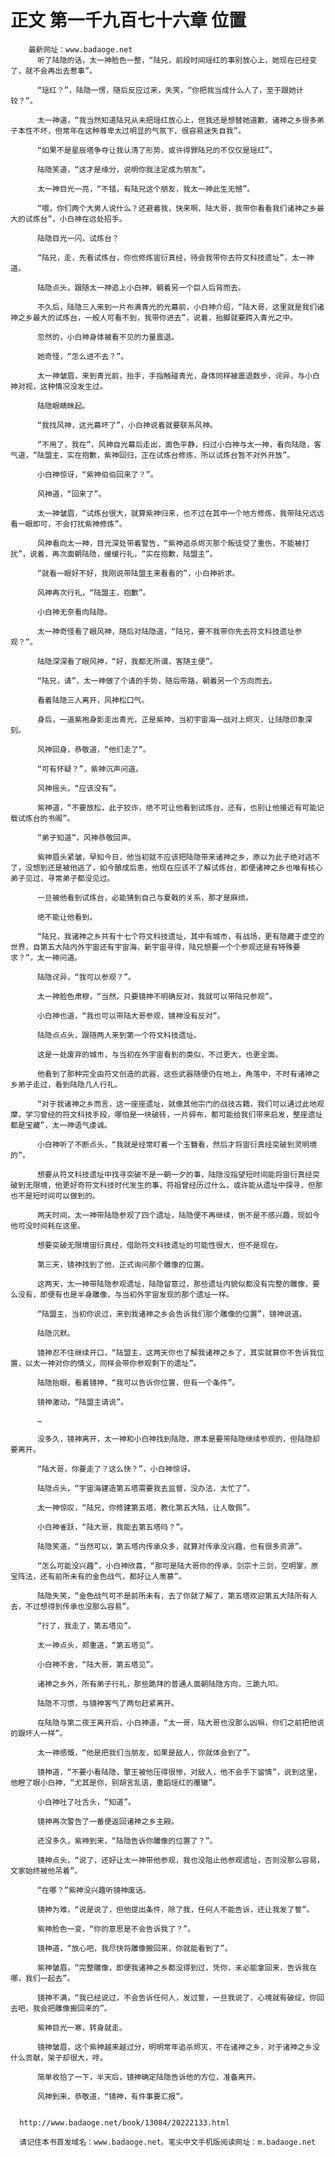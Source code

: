 # 正文 第一千九百七十六章 位置
        最新网址：www.badaoge.net
          听了陆隐的话，太一神脸色一整，“陆兄，前段时间瑶红的事别放心上，她现在已经变了，就不会再出去惹事”。
      
          “瑶红？”，陆隐一愣，随后反应过来，失笑，“你把我当成什么人了，至于跟她计较？”。
      
          太一神道，“我当然知道陆兄从未把瑶红放心上，但我还是想替她道歉，诸神之乡很多弟子本性不坏，但常年在这种尊卑太过明显的气氛下，很容易迷失自我”。
      
          “如果不是星辰塔争夺让我认清了形势，或许得罪陆兄的不仅仅是瑶红”。
      
          陆隐笑道，“这才是缘分，说明你我注定成为朋友”。
      
          太一神目光一亮，“不错，有陆兄这个朋友，我太一神此生无憾”。
      
          “喂，你们两个大男人说什么？还避着我，快来啊，陆大哥，我带你看看我们诸神之乡最大的试炼台”，小白神在远处招手。
      
          陆隐目光一闪，试炼台？
      
          “陆兄，走，先看试炼台，你也修炼宙衍真经，待会我带你去符文科技遗址”，太一神道。
      
          陆隐点头，跟随太一神追上小白神，朝着另一个巨人后背而去。
      
          不久后，陆隐三人来到一片布满青光的光幕前，小白神介绍，“陆大哥，这里就是我们诸神之乡最大的试炼台，一般人可看不到，我带你进去”，说着，抬脚就要跨入青光之中。
      
          忽然的，小白神身体被看不见的力量震退。
      
          她奇怪，“怎么进不去？”。
      
          太一神皱眉，来到青光前，抬手，手指触碰青光，身体同样被震退数步，诧异，与小白神对视，这种情况没发生过。
      
          陆隐眼睛眯起。
      
          “我找风神，这光幕坏了”，小白神说着就要联系风神。
      
          “不用了，我在”，风神自光幕后走出，面色平静，扫过小白神与太一神，看向陆隐，客气道，“陆盟主，实在抱歉，紫神回归，正在试炼台修炼，所以试炼台暂不对外开放”。
      
          小白神惊讶，“紫神伯伯回来了？”。
      
          风神道，“回来了”。
      
          太一神皱眉，“试炼台很大，就算紫神归来，也不过在其中一个地方修炼，我带陆兄远远看一眼即可，不会打扰紫神修炼”。
      
          风神看向太一神，目光深处带着警告，“紫神追杀烬灭那个叛徒受了重伤，不能被打扰”，说着，再次面朝陆隐，缓缓行礼，“实在抱歉，陆盟主”。
      
          “就看一眼好不好，我刚说带陆盟主来看看的”，小白神祈求。
      
          风神再次行礼，“陆盟主，抱歉”。
      
          小白神无奈看向陆隐。
      
          太一神奇怪看了眼风神，随后对陆隐道，“陆兄，要不我带你先去符文科技遗址参观？”。
      
          陆隐深深看了眼风神，“好，我都无所谓，客随主便”。
      
          “陆兄，请”，太一神做了个请的手势，随后带路，朝着另一个方向而去。
      
          看着陆隐三人离开，风神松口气。
      
          身后，一道紫袍身影走出青光，正是紫神，当初宇宙海一战对上烬灭，让陆隐印象深刻。
      
          风神回身，恭敬道，“他们走了”。
      
          “可有怀疑？”，紫神沉声问道。
      
          风神摇头，“应该没有”。
      
          紫神道，“不要放松，此子狡诈，绝不可让他看到试炼台，还有，也别让他接近有可能记载试炼台的书阁”。
      
          “弟子知道”，风神恭敬回声。
      
          紫神眉头紧皱，早知今日，他当初就不应该把陆隐带来诸神之乡，原以为此子绝对逃不了，没想到还是被他逃了，如今酿成后患，他现在应该不了解试炼台，即便诸神之乡也唯有核心弟子见过，寻常弟子都没见过。
      
          一旦被他看到试炼台，必能猜到自己与夏戟的关系，那才是麻烦。
      
          绝不能让他看到。
      
          “陆兄，我诸神之乡共有十七个符文科技遗址，其中有城市，有战场，更有隐藏于虚空的世界，自第五大陆内外宇宙还有宇宙海，新宇宙寻得，陆兄想要一个个参观还是有特殊要求？”，太一神问道。
      
          陆隐诧异，“我可以参观？”。
      
          太一神脸色肃穆，“当然，只要镜神不明确反对，我就可以带陆兄参观”。
      
          小白神也道，“我也可以带陆大哥参观，镜神没有反对”。
      
          陆隐点点头，跟随两人来到第一个符文科技遗址。
      
          这是一处废弃的城市，与当初在外宇宙看到的类似，不过更大，也更全面。
      
          他看到了那种完全由符文创造的武器，这些武器随便仍在地上，角落中，不时有诸神之乡弟子走过，看到陆隐几人行礼。
      
          “对于我诸神之乡而言，这一座座遗址，就像其他宗门的战技古籍，我们可以通过此地观摩，学习曾经的符文科技手段，哪怕是一块破砖，一片碎布，都可能给我们带来启发，整座遗址都是宝藏”，太一神语气虔诚。
      
          小白神听了不断点头，“我就是经常盯着一个玉簪看，然后才将宙衍真经突破到灵明境的”。
      
          想要从符文科技遗址中找寻突破不是一朝一夕的事，陆隐没指望短时间能将宙衍真经突破到无限境，他更好奇符文科技时代发生的事，符祖曾经历过什么，或许能从遗址中探寻，但那也不是短时间可以做到的。
      
          两天时间，太一神带陆隐参观了四个遗址，陆隐便不再继续，倒不是不感兴趣，现如今他可没时间耗在这里。
      
          想要突破无限境宙衍真经，借助符文科技遗址的可能性很大，但不是现在。
      
          第三天，镜神找到了他，正式询问那个雕像的位置。
      
          这两天，太一神带陆隐参观遗址，陆隐留意过，那些遗址内貌似都没有完整的雕像，要么没有，即便有也是半身雕像，与当初外宇宙发现的那个遗址一样。
      
          “陆盟主，当初你说过，来到我诸神之乡会告诉我们那个雕像的位置”，镜神说道。
      
          陆隐沉默。
      
          镜神忍不住继续开口，“陆盟主，这两天你也了解我诸神之乡了，其实就算你不告诉我位置，以太一神对你的情义，同样会带你参观剩下的遗址”。
      
          陆隐抬眼，看着镜神，“我可以告诉你位置，但有一个条件”。
      
          镜神激动，“陆盟主请说”。
      
          …
      
          没多久，镜神离开，太一神和小白神找到陆隐，原本是要带陆隐继续参观的，但陆隐却要离开。
      
          “陆大哥，你要走了？这么快？”，小白神惊讶。
      
          陆隐点头，“宇宙海建造第五塔需要我去监督，没办法，太忙了”。
      
          太一神惊叹，“陆兄，你修建第五塔，教化第五大陆，让人敬佩”。
      
          小白神雀跃，“陆大哥，我能去第五塔吗？”。
      
          陆隐笑道，“当然可以，第五塔内传承众多，就算对传承没兴趣，也有很多资源”。
      
          “怎么可能没兴趣”，小白神欣喜，“那可是陆大哥你的传承，剑宗十三剑，空明掌，原宝阵法，还有前所未有的金色战气，都好让人羡慕”。
      
          陆隐失笑，“金色战气可不是前所未有，去了你就了解了，第五塔欢迎第五大陆所有人去，不过想得到传承也没那么容易”。
      
          “行了，我走了，第五塔见”。
      
          太一神点头，郑重道，“第五塔见”。
      
          小白神不舍，“陆大哥，第五塔见”。
      
          诸神之乡外，所有弟子行礼，那些跪拜的普通人面朝陆隐方向，三跪九叩。
      
          陆隐不习惯，与镜神客气了两句赶紧离开。
      
          在陆隐与第二夜王离开后，小白神道，“太一哥，陆大哥也没那么凶嘛，你们之前把他说的跟坏人一样”。
      
          太一神感慨，“他是把我们当朋友，如果是敌人，你就体会到了”。
      
          镜神道，“不要小看陆隐，擎王被他压得很惨，对敌人，他不会手下留情”，说到这里，他瞪了眼小白神，“尤其是你，别胡言乱语，重蹈瑶红的覆辙”。
      
          小白神吐了吐舌头，“知道”。
      
          镜神再次警告了一番便返回诸神之乡主殿。
      
          还没多久，紫神到来，“陆隐告诉你雕像的位置了？”。
      
          镜神点头，“说了，还好让太一神带他参观，我也没阻止他参观遗址，否则没那么容易，文家始终被他吊着”。
      
          “在哪？”紫神没兴趣听镜神废话。
      
          镜神为难，“说是说了，但他提出条件，除了我，任何人不能告诉，还让我发了誓”。
      
          紫神脸色一变，“你的意思是不会告诉我了？”。
      
          镜神道，“放心吧，我尽快将雕像搬回来，你就能看到了”。
      
          紫神皱眉，“完整雕像，即便我诸神之乡都没得到过，凭你，未必能拿回来，告诉我在哪，我们一起去”。
      
          镜神不满，“我已经说过，不会告诉任何人，发过誓，一旦我说了，心境就有破绽，你回去吧，我会把雕像搬回来的”。
      
          紫神目光一寒，转身就走。
      
          镜神皱眉，这个紫神越来越过分，明明常年追杀烬灭，不在诸神之乡，对于诸神之乡没什么贡献，架子却很大，哼。
      
          简单收拾了一下，半天后，镜神确定陆隐告诉他的方位，准备离开。
      
          风神到来，恭敬道，“镜神，有件事要汇报”。
      
      
      http://www.badaoge.net/book/13084/20222133.html
      
      请记住本书首发域名：www.badaoge.net。笔尖中文手机版阅读网址：m.badaoge.net